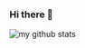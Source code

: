 ### Hi there 👋
![my github stats](https://github-readme-stats.vercel.app/api?username=jnikhilreddy&show_icons=true)
